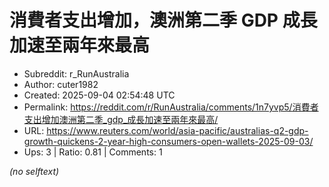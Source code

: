 # 消費者支出增加，澳洲第二季 GDP 成長加速至兩年來最高

- Subreddit: r_RunAustralia
- Author: cuter1982
- Created: 2025-09-04 02:54:48 UTC
- Permalink: https://reddit.com/r/RunAustralia/comments/1n7yvp5/消費者支出增加澳洲第二季_gdp_成長加速至兩年來最高/
- URL: https://www.reuters.com/world/asia-pacific/australias-q2-gdp-growth-quickens-2-year-high-consumers-open-wallets-2025-09-03/
- Ups: 3 | Ratio: 0.81 | Comments: 1

_(no selftext)_
